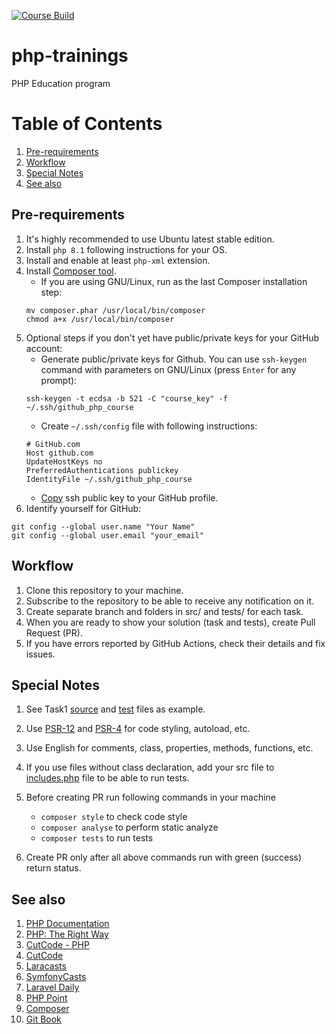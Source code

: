 [![Course Build](https://github.com/edu-cat/php-trainee-template/actions/workflows/course_build.yml/badge.svg?branch=master)](https://github.com/edu-cat/php-trainee-template/actions/workflows/course_build.yml)

# php-trainings
PHP Education program

# Table of Contents
1. [Pre-requirements](#pre-requirements)
2. [Workflow](#workflow)
3. [Special Notes](#special-notes)
4. [See also](#see-also)

## Pre-requirements
1. It's highly recommended to use Ubuntu latest stable edition. 
2. Install `php 8.1` following instructions for your OS.
3. Install and enable  at least `php-xml` extension.
4. Install [Composer tool](https://getcomposer.org/download/). 
   - If you are using GNU/Linux, run as the last Composer installation step: 
   ```shell
   mv composer.phar /usr/local/bin/composer
   chmod a+x /usr/local/bin/composer
   ```
5. Optional steps if you don't yet have public/private keys for your GitHub account:
   - Generate public/private keys for Github. You can use `ssh-keygen` command with parameters on GNU/Linux 
   (press `Enter` for any prompt):
   ```shell
   ssh-keygen -t ecdsa -b 521 -C "course_key" -f ~/.ssh/github_php_course
   ```
   - Create `~/.ssh/config` file with following instructions:
   ```
   # GitHub.com
   Host github.com
   UpdateHostKeys no
   PreferredAuthentications publickey
   IdentityFile ~/.ssh/github_php_course
   ```
   - [Copy](https://docs.github.com/en/authentication/connecting-to-github-with-ssh/adding-a-new-ssh-key-to-your-github-account) 
   ssh public key to your GitHub profile.
6. Identify yourself for GitHub:
```shell
git config --global user.name "Your Name"
git config --global user.email "your_email"
```

## Workflow
1. Clone this repository to your machine.
2. Subscribe to the repository to be able to receive any notification on it.
3. Create separate branch and folders in src/ and tests/ for each task. 
4. When you are ready to show your solution (task and tests), create Pull Request (PR). 
5. If you have errors reported by GitHub Actions, check their details and fix issues.

## Special Notes
1. See Task1 [source](src/Task1/myTernary.php) and [test](tests/Task1/MyTernaryTest.php) 
files as example.
2. Use [PSR-12](https://www.php-fig.org/psr/psr-12/) and [PSR-4](https://www.php-fig.org/psr/psr-4/) 
for code styling, autoload, etc.
3. Use English for comments, class, properties, methods, functions, etc.
4. If you use files without class declaration, add your src file to 
[includes.php](lib/includes.php) file to be able to run tests.
5. Before creating PR run following commands in your machine 

    - `composer style` to check code style 
    - `composer analyse` to perform static analyze
    - `composer tests` to run tests

6. Create PR only after all above commands run with green (success) return status.

## See also
1. [PHP Documentation](https://www.php.net/docs.php)
2. [PHP: The Right Way](https://phptherightway.com/)
3. [CutCode - PHP](https://www.youtube.com/watch?v=XUUxlNY5oOg&list=PLTucyHptHtTlPKuCdveqnaZE_Mi-F1LhE)
4. [CutCode](https://www.youtube.com/c/CutCodeRu/videos)
5. [Laracasts](https://laracasts.com/)
6. [SymfonyCasts](https://symfonycasts.com/)
7. [Laravel Daily](https://laraveldaily.com/)
8. [PHP Point](https://www.youtube.com/c/PHPPoint/videos)
9. [Composer](https://getcomposer.org/)
10. [Git Book](https://git-scm.com/book/en/v2)

